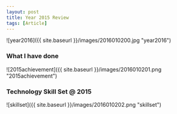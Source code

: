 ```yaml
---
layout: post
title: Year 2015 Review
tags: [Article]
---
```


![year2016]({{ site.baseurl }}/images/2016010200.jpg "year2016")

### What I have done
![2015achievement]({{ site.baseurl }}/images/2016010201.png "2015achievement")

### Technology Skill Set @ 2015
![skillset]({{ site.baseurl }}/images/2016010202.png "skillset")
